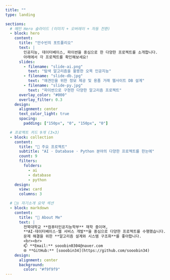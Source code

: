 ```yaml
---
title: ""
type: landing

sections:
  # 메인 Hero 슬라이드 (이미지 + 오버레이 + 자동 전환)
  - block: hero
    content:
      title: "안수빈의 포트폴리오"
      text: |
        인공지능, 데이터베이스, 파이썬을 중심으로 한 다양한 프로젝트를 소개합니다.  
        아래에서 각 프로젝트를 확인해보세요!
      slides:
        - filename: "slide-ai.png"
          text: "탐색 알고리즘을 활용한 오목 인공지능"
        - filename: "slide-db.jpg"
          text: "애견인을 위한 정보 제공 및 용품 거래 웹사이트 DB 설계"
        - filename: "slide-py.jpg"
          text: "파이썬으로 구현한 다양한 알고리즘 프로젝트"
      overlay_color: "#000"        
      overlay_filter: 0.3          
    design:
      alignment: center
      text_color_light: true        
      spacing:
        padding: ["150px", "0", "150px", "0"]

  # 프로젝트 카드 9개 (3×3)
  - block: collection
    content:
      title: "📂 주요 프로젝트"
      subtitle: "AI · Database · Python 분야의 다양한 프로젝트를 한눈에"
      count: 9
      filters:
        folders:
          - ai
          - database
          - python
    design:
      view: card
      columns: 3

  # 🙋‍♀️ 자기소개 요약 섹션
  - block: markdown
    content:
      title: "👋 About Me"
      text: |
        전북대학교 **컴퓨터인공지능학부** 재학 중이며,  
        **AI·데이터베이스·웹 서비스 개발**을 중심으로 다양한 프로젝트를 수행했습니다.  
        문제 해결을 위한 **알고리즘 설계와 시스템 구조화**를 좋아합니다.  
        <br><br>
        📫 **Email:** sooobin0304@naver.com  
        🌐 **GitHub:** [sooobin34](https://github.com/sooobin34)
    design:
      alignment: center
      background:
        color: "#f9f9f9"
---
```

